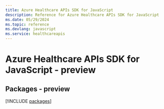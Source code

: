 ```yaml
---
title: Azure Healthcare APIs SDK for JavaScript
description: Reference for Azure Healthcare APIs SDK for JavaScript
ms.date: 05/29/2024
ms.topic: reference
ms.devlang: javascript
ms.service: healthcareapis
---
```

# Azure Healthcare APIs SDK for JavaScript - preview
## Packages - preview
[!INCLUDE [packages](healthcare-apis-index.md)]